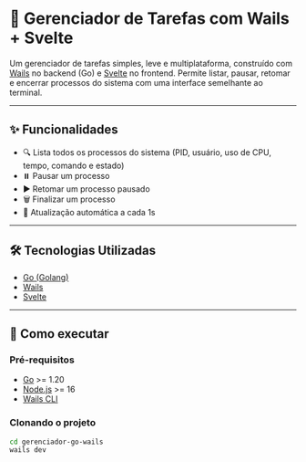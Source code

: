 # 🧠 Gerenciador de Tarefas com Wails + Svelte

Um gerenciador de tarefas simples, leve e multiplataforma, construído com [Wails](https://wails.io/) no backend (Go) e [Svelte](https://svelte.dev/) no frontend. Permite listar, pausar, retomar e encerrar processos do sistema com uma interface semelhante ao terminal.

---

## ✨ Funcionalidades

- 🔍 Lista todos os processos do sistema (PID, usuário, uso de CPU, tempo, comando e estado)
- ⏸️ Pausar um processo
- ▶️ Retomar um processo pausado
- 🗑️ Finalizar um processo
- 🔁 Atualização automática a cada 1s

---

## 🛠️ Tecnologias Utilizadas

- [Go (Golang)](https://golang.org/)
- [Wails](https://wails.io/)
- [Svelte](https://svelte.dev/)

---

## 🚀 Como executar

### Pré-requisitos

- [Go](https://golang.org/doc/install) >= 1.20
- [Node.js](https://nodejs.org/) >= 16
- [Wails CLI](https://wails.io/docs/gettingstarted/installation)

### Clonando o projeto

```bash
cd gerenciador-go-wails
wails dev